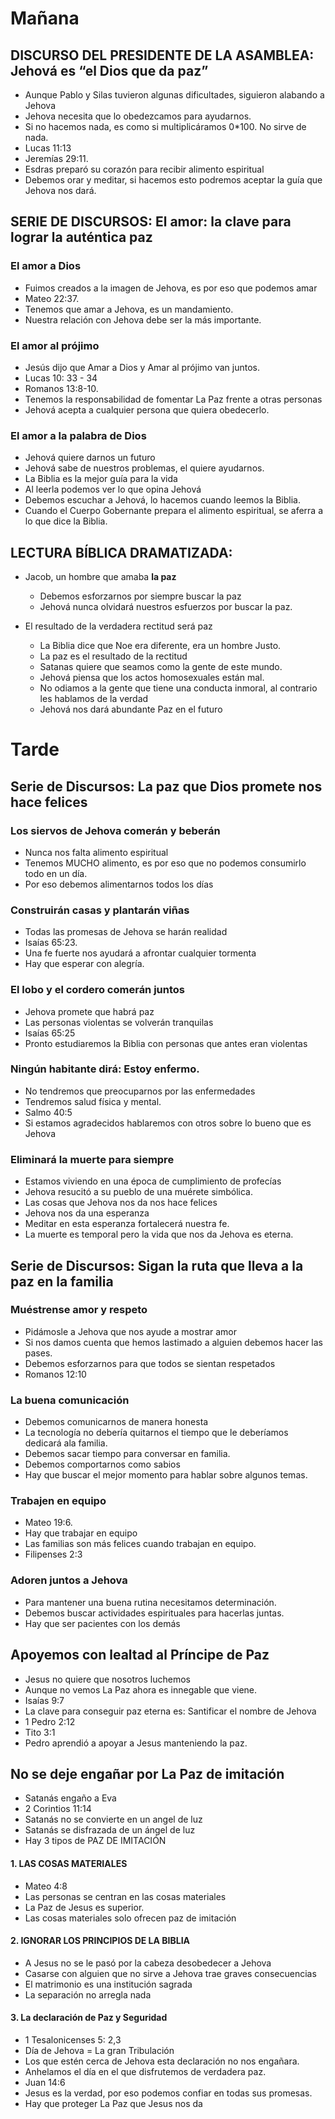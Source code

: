 # Mañana

## DISCURSO DEL PRESIDENTE DE LA ASAMBLEA: Jehová es “el Dios que da paz”

- Aunque Pablo y Silas tuvieron algunas dificultades, siguieron alabando a Jehova
- Jehova necesita que lo obedezcamos para ayudarnos.
- Si no hacemos nada, es como si multiplicáramos 0*100. No sirve de nada.
- Lucas 11:13
- Jeremías 29:11.
- Esdras preparó su corazón para recibir alimento espiritual
- Debemos orar y meditar, si hacemos esto podremos aceptar la guía que Jehova nos dará.

## SERIE DE DISCURSOS: El amor: la clave para lograr la auténtica paz

### El amor a Dios

- Fuimos creados a la imagen de Jehova, es por eso que podemos amar
- Mateo 22:37.
- Tenemos que amar a Jehova, es un mandamiento.
- Nuestra relación con Jehova debe ser la más importante.

### El amor al prójimo

- Jesús dijo que Amar a Dios y Amar al prójimo van juntos.
- Lucas 10: 33 - 34
- Romanos 13:8-10.
- Tenemos la responsabilidad de fomentar La Paz frente a otras personas
- Jehová acepta a cualquier persona que quiera obedecerlo.

### El amor a la palabra de Dios

- Jehová quiere darnos un futuro
- Jehová sabe de nuestros problemas, el quiere ayudarnos.
- La Biblia es la mejor guía para la vida
- Al leerla podemos ver lo que opina Jehová
- Debemos escuchar a Jehová, lo hacemos cuando leemos la Biblia.
- Cuando el Cuerpo Gobernante prepara el alimento espiritual, se aferra a lo que dice la Biblia.

## LECTURA BÍBLICA DRAMATIZADA:

- Jacob, un hombre que amaba **la paz**
	- Debemos esforzarnos por siempre buscar la paz
	- Jehová nunca olvidará nuestros esfuerzos por buscar la paz.

- El resultado de la verdadera rectitud será paz
	- La Biblia dice que Noe era diferente, era un hombre Justo.
	- La paz es el resultado de la rectitud
	- Satanas quiere que seamos como la gente de este mundo.
	- Jehová piensa que los actos homosexuales están mal.
	- No odiamos a la gente que tiene una conducta inmoral, al contrario les hablamos de la verdad
	- Jehová nos dará abundante Paz en el futuro

# Tarde

## Serie de Discursos: La paz que Dios promete nos hace felices

### Los siervos de Jehova comerán y beberán

- Nunca nos falta alimento espiritual
- Tenemos MUCHO alimento, es por eso que no podemos consumirlo todo en un día.
- Por eso debemos alimentarnos todos los días

### Construirán casas y plantarán viñas

- Todas las promesas de Jehova se harán realidad
- Isaías 65:23.
- Una fe fuerte nos ayudará a afrontar cualquier tormenta
- Hay que esperar con alegría.
### El lobo y el cordero comerán juntos

- Jehova promete que habrá paz
- Las personas violentas se volverán tranquilas
- Isaías 65:25
- Pronto estudiaremos la Biblia con personas que antes eran violentas

### Ningún habitante dirá: Estoy enfermo.

- No tendremos que preocuparnos por las enfermedades    
- Tendremos salud física y mental.
- Salmo 40:5
- Si estamos agradecidos hablaremos con otros sobre lo bueno que es Jehova

### Eliminará la muerte para siempre

- Estamos viviendo en una época de cumplimiento de profecías    
- Jehova resucitó a su pueblo de una muérete simbólica.
- Las cosas que Jehova nos da nos hace felices
- Jehova nos da una esperanza
- Meditar en esta esperanza fortalecerá nuestra fe.
- La muerte es temporal pero la vida que nos da Jehova es eterna.

## Serie de Discursos: Sigan la ruta que lleva a la paz en la familia

### Muéstrense amor y respeto

- Pidámosle a Jehova que nos ayude a mostrar amor    
- Si nos damos cuenta que hemos lastimado a alguien debemos hacer las pases.
- Debemos esforzarnos para que todos se sientan respetados
- Romanos 12:10

### La buena comunicación

- Debemos comunicarnos de manera honesta    
- La tecnología no debería quitarnos el tiempo que le deberíamos dedicará ala familia.
- Debemos sacar tiempo para conversar en familia.
- Debemos comportarnos como sabios
- Hay que buscar el mejor momento para hablar sobre algunos temas.

### Trabajen en equipo

- Mateo 19:6.    
- Hay que trabajar en equipo
- Las familias son más felices cuando trabajan en equipo.
- Filipenses 2:3

### Adoren juntos a Jehova

- Para mantener una buena rutina necesitamos determinación.    
- Debemos buscar actividades espirituales para hacerlas juntas.
- Hay que ser pacientes con los demás

## Apoyemos con lealtad al Príncipe de Paz

- Jesus no quiere que nosotros luchemos
- Aunque no vemos La Paz ahora es innegable que viene.
- Isaías 9:7
- La clave para conseguir paz eterna es: Santificar el nombre de Jehova
- 1 Pedro 2:12
- Tito 3:1
- Pedro aprendió a apoyar a Jesus manteniendo la paz.

## No se deje engañar por La Paz de imitación

- Satanás engaño a Eva
- 2 Corintios 11:14
- Satanás no se convierte en un angel de luz
- Satanás se disfrazada de un ángel de luz
- Hay 3 tipos de PAZ DE IMITACIÓN
    
#### 1. LAS COSAS MATERIALES

- Mateo 4:8    
- Las personas se centran en las cosas materiales
- La Paz de Jesus es superior.
- Las cosas materiales solo ofrecen paz de imitación

#### 2. IGNORAR LOS PRINCIPIOS DE LA BIBLIA

- A Jesus no se le pasó por la cabeza desobedecer a Jehova    
- Casarse con alguien que no sirve a Jehova trae graves consecuencias
- El matrimonio es una institución sagrada
- La separación no arregla nada

#### 3. La declaración de Paz y Seguridad

- 1 Tesalonicenses 5: 2,3    
- Día de Jehova = La gran Tribulación
- Los que estén cerca de Jehova esta declaración no nos engañara.
- Anhelamos el día en el que disfrutemos de verdadera paz.
- Juan 14:6
- Jesus es la verdad, por eso podemos confiar en todas sus promesas.
- Hay que proteger La Paz que Jesus nos da
